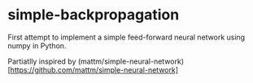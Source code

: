 # simple-backpropagation
First attempt to implement a simple feed-forward neural network using numpy in Python.

Partiatlly inspired by (mattm/simple-neural-network)[https://github.com/mattm/simple-neural-network]